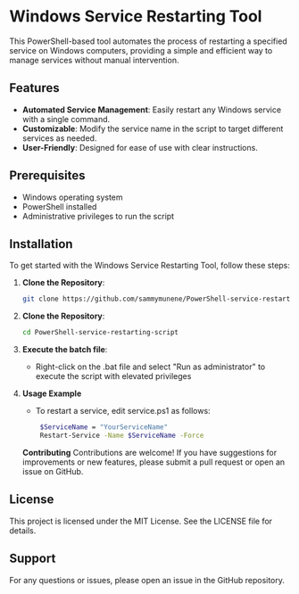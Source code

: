 # Windows Service Restarting Tool

This PowerShell-based tool automates the process of restarting a specified service on Windows computers, providing a simple and efficient way to manage services without manual intervention.

## Features

- **Automated Service Management**: Easily restart any Windows service with a single command.
- **Customizable**: Modify the service name in the script to target different services as needed.
- **User-Friendly**: Designed for ease of use with clear instructions.

## Prerequisites

- Windows operating system
- PowerShell installed
- Administrative privileges to run the script

## Installation

To get started with the Windows Service Restarting Tool, follow these steps:

1. **Clone the Repository**:
   ```bash
   git clone https://github.com/sammymunene/PowerShell-service-restarting-script
   ```

2. **Clone the Repository**:
   ```bash
   cd PowerShell-service-restarting-script
   ```

3. **Execute the batch file**:
   -  Right-click on the .bat file and select "Run as administrator" to execute the script with elevated privileges
     
4. **Usage Example**
   - To restart a service, edit service.ps1 as follows:
     ```bash
      $ServiceName = "YourServiceName"
      Restart-Service -Name $ServiceName -Force
     ```
   **Contributing**
    Contributions are welcome! If you have suggestions for improvements or new features, please submit a pull request or open an issue on GitHub.

## License
  This project is licensed under the MIT License. See the LICENSE file for details.

## Support
  For any questions or issues, please open an issue in the GitHub repository.




















